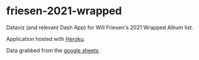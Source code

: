 # friesen-2021-wrapped
Dataviz (and relevant Dash App) for Will Friesen's 2021 Wrapped Album list.

Application hosted with [Heroku](https://our-favourite-albums-2021.herokuapp.com).

Data grabbed from the [google sheets](https://docs.google.com/spreadsheets/d/1E6YwZ5SdZPHBeOZQTKj22AWFnbCqjbhlv9Tplt73RQk/edit?fbclid=IwAR0lxp9NPKsdTe2mpNoLWL7eB7rmdtvafhdMIxx4He24wEobpU52PS_3kAM#gid=0).

